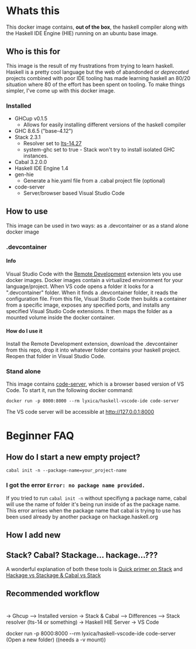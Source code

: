 # Whats this
This docker image contains, **out of the box**, the haskell compiler along with the Haskell IDE Engine (HIE) running on an ubuntu base image.

## Who is this for
This image is the result of my frustrations from trying to learn haskell. Haskell is a pretty cool language but the web of abandonded or *deprecated* projects combined with poor IDE tooling has made learning haskell an 80/20 situation where 80 of the effort has been spent on tooling. To make things simpler, I've come up with this docker image. 

### Installed
* GHCup v0.1.5
  * Allows for easily installing different versions of the haskell compiler
* GHC 8.6.5 ("base-4.12")
* Stack 2.3.1
  * Resolver set to [lts-14.27](https://www.stackage.org/lts-14.27)
  * system-ghc set to true - Stack won't try to install isolated GHC instances. 
* Cabal 3.2.0.0
* Haskell IDE Engine 1.4
* gen-hie
  * Generate a hie.yaml file from a .cabal project file (optional)
* code-server
  * Server/browser based Visual Studio Code 
  
## How to use
This image can be used in two ways: as a .devcontainer or as a stand alone docker image

### .devcontainer
#### Info
Visual Studio Code with the [Remote Development](https://marketplace.visualstudio.com/items?itemName=ms-vscode-remote.vscode-remote-extensionpack) extension lets you use docker images. Docker images contain a virtualized environment for your language/project. When VS code opens a folder it looks for a ".devcontainer" folder. When it finds a .devcontainer folder, it reads the configuration file. From this file, Visual Studio Code then builds a container from a specific image, exposes any specified ports, and installs any specified Visual Studio Code extensions. It then maps the folder as a mounted volume inside the docker container. 

#### How do I use it
Install the Remote Development extension, download the .devcontainer from this repo, drop it into whatever folder contains your haskell project. Reopen that folder in Visual Studio Code.

### Stand alone
This image contains [code-server](https://github.com/cdr/code-server), which is a browser based version of VS Code. To start it, run the following docker command:

`docker run -p 8000:8000 --rm lyxica/haskell-vscode-ide code-server` 

The VS code server will be accessible at http://127.0.0.1:8000

# Beginner FAQ
## How do I start a new empty project?
`cabal init -n --package-name=your_project-name`

### I got the error `Error: no package name provided.`
If you tried to run `cabal init -n` without specifiyng a package name, cabal will use the name of folder it's being run inside of as the package name. This error arrises when the package name that cabal is trying to use has been used already by another package on hackage.haskell.org

## How I add new 
## Stack? Cabal? Stackage... hackage...???
A wonderful explanation of both these tools is [Quick primer on Stack](https://www.vacationlabs.com/haskell/environment-setup.html#quick-primer-on-stack) and [Hackage vs Stackage & Cabal vs Stack](https://www.vacationlabs.com/haskell/environment-setup.html#hackage-vs-stackage-cabal-vs-stack)

## Recommended workflow


#
-> Ghcup
--> Installed version
-> Stack & Cabal 
--> Differences
--> Stack resolver (lts-14 or something)
-> Haskell HIE Server
-> VS Code

docker run -p 8000:8000 --rm lyxica/haskell-vscode-ide code-server
(Open a new folder)
((needs a -v mount))
